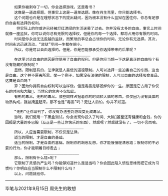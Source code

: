 
        如果你被剥夺了一切，你会选择游戏，还是看书？
        这像是一道选择题，但事实上这是一道单选题。像在肖生克里，你只能选择书。
        这个问题也许是在理想状态下的提出疑问，因为根本没有什么监狱在困住你，你总有足够的自由和选择的权利。
         但实际上的你或许已经被灯红酒绿的生活迷晕了过去。你并没有太多的自由，事实上时间就像一座监狱，你可以说你总有无限的选择权，但是你的每一个选择，都将占用你有限的时间。
        时间是你永远无法逾越的监狱，而繁琐的事总会占领你的时间，无论你有无选择。其次，时间永远迅速流动，“监狱”空间一生都在缩小。
        所以，你是可以自由选择的。但是，你是否能够承受你选择带来的后果呢？
                          ________________
        在这里讨论自由的原因是你使用了自由的权利。但是你应当想一下这是真正的自由吗？有没有隐藏的限制呢？
        显然，限制是有的，法律就是人最低的道德限制。人可以选择一些迫害自己的东西，这也是自由。这个并不匪夷所思，举一个例子，如果没有法律的限制，人可以自由的选择吸食毒品，这算是自由吗？
        算？因为你拥有自由权利可以这样做。但是毒品足够毁掉你的一生。原因是它占用了你仅有的时间和大脑🧠，当然它的危害不仅如此。
        有形的毒品，无形的毒品。那些同样占据着你的时间和大脑的东西，仅仅因为没有具体的物质构成，就被掩盖起来。那不也是“毒品”吗？更让人后怕，你并不知道。
                      ________________
        “无形”让你误判了，你没有办法去将游戏类比成毒品。
        游戏，我们使用一下黑盒测试。你会发现你投入了时间、大脑🧠甚至还有健康和金钱，你的回报是大量的多巴胺（反正是一些让你快乐的东西），然后呢？然后就没有了。一切不言而喻。
                     __________________
        所以，人应当需要限制，不仅仅是法律。
        适当的限制，才是自由的基础。
        适当的限制，才是自由的基础。限制你的胡思乱想，你才能慢慢理清思路；限制你的不必要的行为，你才能朝着目标走去；
                     ________________
        那么，限制有什么错×呢？
        它限制了灵感的产生吗？你能够知道什么是适当吗？你会因此陷入惯性思维而把它成为习惯吗？你明白应当限制什么不限制什么吗？
        以上，问题就给你。

______________________
毕笔与2021年9月15日
周先生的敢想
        
